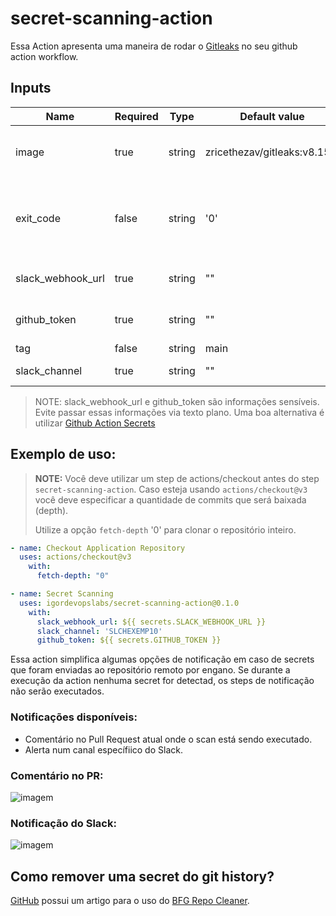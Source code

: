 # secret-scanning-action

Essa Action apresenta uma maneira de rodar o [Gitleaks](https://github.com/zricethezav/gitleaks) no seu github action workflow.


## Inputs

| Name          | Required | Type   | Default value                    | Description                                              |
| ------------- | -------- | ------ | -------------------------------- | -------------------------------------------------------- |
| image        | true    | string | zricethezav/gitleaks:v8.15.0                | The docker image to run gitleaks scan.           |
| exit_code        | false    | string | '0'  | If different from 0, the job will be break if a leak were found.         |
| slack_webhook_url | true    | string |        ""                      | The URL of Slack Webhook.                     |
| github_token        | true    | string   |    ""                         | GitHub Token for API calls. |
| tag        | false    | string   | main                             | Deploy tag.               |
| slack_channel          | true    | string   | ""                             | slack channel id.                                 |

> NOTE: slack_webhook_url e github_token são informações sensíveis. Evite passar essas informações via texto plano. Uma boa alternativa é utilizar [Github Action Secrets](https://docs.github.com/en/rest/actions/secrets)


## Exemplo de uso:

> **NOTE:** Você deve utilizar um step de actions/checkout antes do step `secret-scanning-action`. Caso esteja usando `actions/checkout@v3` você deve especificar a quantidade de commits que será baixada (depth).
>
> Utilize a opção `fetch-depth` '0' para clonar o repositório inteiro. 

```yaml
- name: Checkout Application Repository
  uses: actions/checkout@v3
    with:
      fetch-depth: "0"

- name: Secret Scanning
  uses: igordevopslabs/secret-scanning-action@0.1.0
    with:
      slack_webhook_url: ${{ secrets.SLACK_WEBHOOK_URL }}
      slack_channel: 'SLCHEXEMP10'
      github_token: ${{ secrets.GITHUB_TOKEN }}
```

Essa action simplifica algumas opções de notificação em caso de secrets que foram enviadas ao repositório remoto por engano.
Se durante a execução da action nenhuma secret for detectad, os steps de notificação não serão executados.

### Notificações disponíveis:

  * Comentário no Pull Request atual onde o scan está sendo executado.
  * Alerta num canal específiico do Slack.

### Comentário no PR:
![imagem](https://user-images.githubusercontent.com/73206099/200149543-e599677c-7b32-444f-8156-5ada55858ea8.png)


### Notificação do Slack:
![imagem](https://user-images.githubusercontent.com/73206099/200149739-96e8b42a-0b43-47cf-a7e2-ea3d7661c115.png)


## Como remover uma secret do git history?

[GitHub](https://docs.github.com/en/authentication/keeping-your-account-and-data-secure/removing-sensitive-data-from-a-repository) possui um artigo para o uso do [BFG Repo Cleaner](https://rtyley.github.io/bfg-repo-cleaner/).